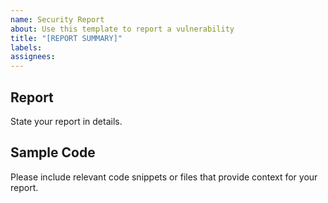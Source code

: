 ```yaml
---
name: Security Report
about: Use this template to report a vulnerability
title: "[REPORT SUMMARY]"
labels: 
assignees: 
---
```


## Report

State your report in details.

## Sample Code

Please include relevant code snippets or files that provide context for your report.
